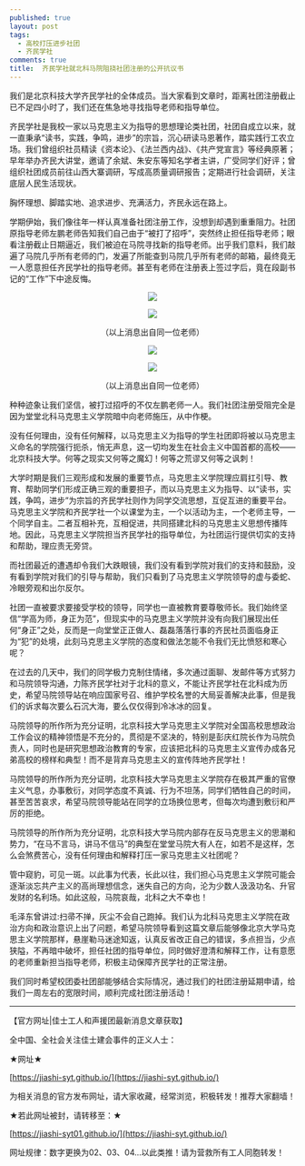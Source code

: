 ```yaml
---
published: true
layout: post
tags:
  - 高校打压进步社团
  - 齐民学社
comments: true
title:  齐民学社就北科马院阻挠社团注册的公开抗议书
---
```



我们是北京科技大学齐民学社的全体成员。当大家看到文章时，距离社团注册截止已不足四小时了，我们还在焦急地寻找指导老师和指导单位。

齐民学社是我校一家以马克思主义为指导的思想理论类社团，社团自成立以来，就一直秉承“读书，实践，争鸣，进步”的宗旨，沉心研读马恩著作，踏实践行工农立场。我们曾组织社员精读《资本论》、《法兰西内战》、《共产党宣言》等经典原著；早年举办齐民大讲堂，邀请了余斌、朱安东等知名学者主讲，广受同学们好评；曾组织社团成员前往山西大寨调研，写成高质量调研报告；定期进行社会调研，关注底层人民生活现状。

胸怀理想、脚踏实地、追求进步、充满活力，齐民永远在路上。

学期伊始，我们像往年一样认真准备社团注册工作，没想到却遇到重重阻力。社团原指导老师左鹏老师告知我们自己由于“被打了招呼”，突然终止担任指导老师；眼看注册截止日期逼近，我们被迫在马院寻找新的指导老师。出乎我们意料，我们敲遍了马院几乎所有老师的门，发遍了所能查到马院几乎所有老师的邮箱，最终竟无一人愿意担任齐民学社的指导老师。甚至有老师在注册表上签过字后，竟在段副书记的“工作”下中途反悔。

<p align="center"> <img src="https://i.loli.net/2018/09/26/5bab22cbe8928.jpg"> </p>

<p align="center"> <img src="https://i.loli.net/2018/09/26/5bab242406b15.jpg"> </p>

<p align="center"> （以上消息出自同一位老师） </p>

<p align="center"> <img src="https://i.loli.net/2018/09/26/5bab230c7d6a3.jpg"> </p>

<p align="center"> <img src="https://i.loli.net/2018/09/26/5bab244dece98.jpg"> </p>

<p align="center"> （以上消息出自同一位老师） </p>


种种迹象让我们坚信，被打过招呼的不仅左鹏老师一人。我们社团注册受阻完全是因为堂堂北科马克思主义学院暗中向老师施压，从中作梗。

没有任何理由，没有任何解释，以马克思主义为指导的学生社团即将被以马克思主义命名的学院强行扼杀，悄无声息，这一切均发生在社会主义中国首都的高校——北京科技大学。何等之现实又何等之魔幻！何等之荒谬又何等之讽刺！

大学时期是我们三观形成和发展的重要节点，马克思主义学院理应肩扛引导、教育、帮助同学们形成正确三观的重要担子，而以马克思主义为指导、以“读书，实践，争鸣，进步”为宗旨的齐民学社则作为同学交流思想，互促互进的重要平台。马克思主义学院和齐民学社一个以课堂为主，一个以活动为主，一个老师主导，一个同学自主。二者互相补充，互相促进，共同搭建北科的马克思主义思想传播阵地。因此，马克思主义学院担当齐民学社的指导单位，为社团运行提供切实的支持和帮助，理应责无旁贷。
 
而社团最近的遭遇却令我们大跌眼镜，我们没有看到学院对我们的支持和鼓励，没有看到学院对我们的引导与帮助，我们只看到了马克思主义学院领导的虚与委蛇、冷眼旁观和出尔反尔。
 
社团一直被要求要接受学校的领导，同学也一直被教育要尊敬师长。我们始终坚信“学高为师，身正为范”，但现实中的马克思主义学院并没有向我们展现出任何“身正”之处，反而是一向堂堂正正做人、磊磊落落行事的齐民社员面临身正为“犯”的处境，此刻马克思主义学院的态度和做法怎能不令我们无比愤怒和寒心呢？

在过去的几天中，我们的同学极力克制住情绪，多次通过面聊、发邮件等方式努力和马院领导沟通，力陈齐民学社对于北科的意义，不能让齐民学社在北科成为历史，希望马院领导站在响应国家号召、维护学校名誉的大局妥善解决此事，但是我们的诉求每次要么石沉大海，要么仅仅得到冷冰冰的回复。

马院领导的所作所为充分证明，北京科技大学马克思主义学院对全国高校思想政治工作会议的精神领悟是不充分的，贯彻是不坚决的，特别是彭庆红院长作为马院负责人，同时也是研究思想政治教育的专家，应该把北科的马克思主义宣传办成各兄弟高校的榜样和典型！而不是背弃马克思主义的宣传阵地齐民学社！
 
马院领导的所作所为充分证明，北京科技大学马克思主义学院存在极其严重的官僚主义气息，办事敷衍，对同学态度不真诚、行为不坦荡，同学们牺牲自己的时间，甚至苦苦哀求，希望马院领导能站在同学的立场换位思考，但每次均遭到敷衍和严厉的拒绝。
 
马院领导的所作所为充分证明，北京科技大学马院内部存在反马克思主义的思潮和势力，“在马不言马，讲马不信马”的典型在堂堂马院大有人在，如若不是这样，怎么会煞费苦心，没有任何理由和解释打压一家马克思主义社团呢？
 
管中窥豹，可见一斑。以此事为代表，长此以往，我们担心马克思主义学院可能会逐渐淡忘共产主义的高尚理想信念，迷失自己的方向，沦为少数人汲汲功名、升官发财的名利场。如此这般，马院哀哉，北科之大不幸也！
 
毛泽东曾讲过:扫帚不掸，灰尘不会自己跑掉。我们认为北科马克思主义学院在政治方向和政治意识上出了问题，希望马院领导看到这篇文章后能够像北京大学马克思主义学院那样，悬崖勒马迷途知返，认真反省改正自己的错误，多点担当，少点狭隘，不再暗中破坏，担任社团的指导单位，同时做好澄清和解释工作，让有意愿的老师重新担当指导老师，积极主动保障齐民学社的正常注册。
 
我们同时希望校团委社团部能够结合实际情况，通过我们的社团注册延期申请，给我们一周左右的宽限时间，顺利完成社团注册活动！


---

【官方网址|佳士工人和声援团最新消息文章获取】

全中国、全社会关注佳士建会事件的正义人士：

★网址★

[https://jiashi-syt.github.io/](https://jiashi-syt.github.io/)

为相关消息的官方发布网址，请大家收藏，经常浏览，积极转发！推荐大家翻墙！

★若此网址被封，请转移至：★

[https://jiashi-syt01.github.io/](https://jiashi-syt.github.io/)

网址规律：数字更换为02、03、04…以此类推！请为营救所有工人同胞转发！


